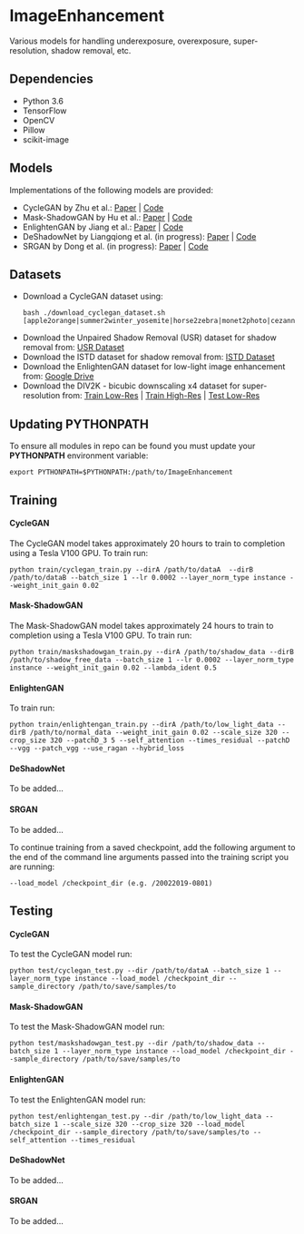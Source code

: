 # ImageEnhancement
Various models for handling underexposure, overexposure, super-resolution, shadow removal, etc.

## Dependencies
- Python 3.6
- TensorFlow
- OpenCV
- Pillow
- scikit-image

## Models
Implementations of the following models are provided:
- CycleGAN by Zhu et al.: [Paper](https://arxiv.org/pdf/1703.10593.pdf) | [Code](https://github.com/junyanz/pytorch-CycleGAN-and-pix2pix)
- Mask-ShadowGAN by Hu et al.: [Paper](https://arxiv.org/pdf/1903.10683.pdf) | [Code](https://github.com/xw-hu/Mask-ShadowGAN)
- EnlightenGAN by Jiang et al.: [Paper](https://arxiv.org/pdf/1906.06972.pdf) | [Code](https://github.com/TAMU-VITA/EnlightenGAN)
- DeShadowNet by Liangqiong et al. (in progress): [Paper](http://openaccess.thecvf.com/content_cvpr_2017/papers/Qu_DeshadowNet_A_Multi-Context_CVPR_2017_paper.pdf) | [Code](https://github.com/Liangqiong/DeShadowNet)
- SRGAN by Dong et al. (in progress): [Paper](https://arxiv.org/pdf/1609.04802.pdf) | [Code](https://github.com/tensorlayer/srgan)

## Datasets
- Download a CycleGAN dataset using:
   ```
   bash ./download_cyclegan_dataset.sh [apple2orange|summer2winter_yosemite|horse2zebra|monet2photo|cezanne2photo|ukiyoe2photo|vangogh2photo|maps|cityscapes|facades|iphone2dslr_flower|ae_photos]
   ```
- Download the Unpaired Shadow Removal (USR) dataset for shadow removal from: [USR Dataset](https://drive.google.com/file/d/1PPAX0W4eyfn1cUrb2aBefnbrmhB1htoJ/view)
- Download the ISTD dataset for shadow removal from: [ISTD Dataset](https://drive.google.com/file/d/1I0qw-65KBA6np8vIZzO6oeiOvcDBttAY/view)
- Download the EnlightenGAN dataset for low-light image enhancement from: [Google Drive](https://drive.google.com/drive/folders/1fwqz8-RnTfxgIIkebFG2Ej3jQFsYECh0)
- Download the DIV2K - bicubic downscaling x4 dataset for super-resolution from: [Train Low-Res](https://data.vision.ee.ethz.ch/cvl/DIV2K/DIV2K_train_LR_bicubic_X4.zip) | [Train High-Res](https://data.vision.ee.ethz.ch/cvl/DIV2K/DIV2K_train_HR.zip) | [Test Low-Res](https://data.vision.ee.ethz.ch/cvl/DIV2K/validation_release/DIV2K_test_LR_bicubic_X4.zip)

## Updating PYTHONPATH
To ensure all modules in repo can be found you must update your **PYTHONPATH** environment variable:
```
export PYTHONPATH=$PYTHONPATH:/path/to/ImageEnhancement
```

## Training
#### CycleGAN
The CycleGAN model takes approximately 20 hours to train to completion using a Tesla V100 GPU. To train run:
```
python train/cyclegan_train.py --dirA /path/to/dataA  --dirB /path/to/dataB --batch_size 1 --lr 0.0002 --layer_norm_type instance --weight_init_gain 0.02
```

#### Mask-ShadowGAN
The Mask-ShadowGAN model takes approximately 24 hours to train to completion using a Tesla V100 GPU. To train run:
```
python train/maskshadowgan_train.py --dirA /path/to/shadow_data --dirB /path/to/shadow_free_data --batch_size 1 --lr 0.0002 --layer_norm_type instance --weight_init_gain 0.02 --lambda_ident 0.5
```

#### EnlightenGAN
To train run:
```
python train/enlightengan_train.py --dirA /path/to/low_light_data --dirB /path/to/normal_data --weight_init_gain 0.02 --scale_size 320 --crop_size 320 --patchD_3 5 --self_attention --times_residual --patchD --vgg --patch_vgg --use_ragan --hybrid_loss
```

#### DeShadowNet
To be added...

#### SRGAN
To be added...

To continue training from a saved checkpoint, add the following argument to the end of the command line arguments passed into the training script you are running:
```
--load_model /checkpoint_dir (e.g. /20022019-0801)
```

## Testing
#### CycleGAN
To test the CycleGAN model run:
```
python test/cyclegan_test.py --dir /path/to/dataA --batch_size 1 --layer_norm_type instance --load_model /checkpoint_dir --sample_directory /path/to/save/samples/to
```

#### Mask-ShadowGAN
To test the Mask-ShadowGAN model run:
```
python test/maskshadowgan_test.py --dir /path/to/shadow_data --batch_size 1 --layer_norm_type instance --load_model /checkpoint_dir --sample_directory /path/to/save/samples/to
```

#### EnlightenGAN
To test the EnlightenGAN model run:
```
python test/enlightengan_test.py --dir /path/to/low_light_data --batch_size 1 --scale_size 320 --crop_size 320 --load_model /checkpoint_dir --sample_directory /path/to/save/samples/to --self_attention --times_residual
```

#### DeShadowNet
To be added...

#### SRGAN
To be added...
